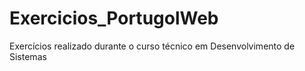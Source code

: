 # Exercicios_PortugolWeb
 Exercícios realizado durante o curso técnico em Desenvolvimento de Sistemas
